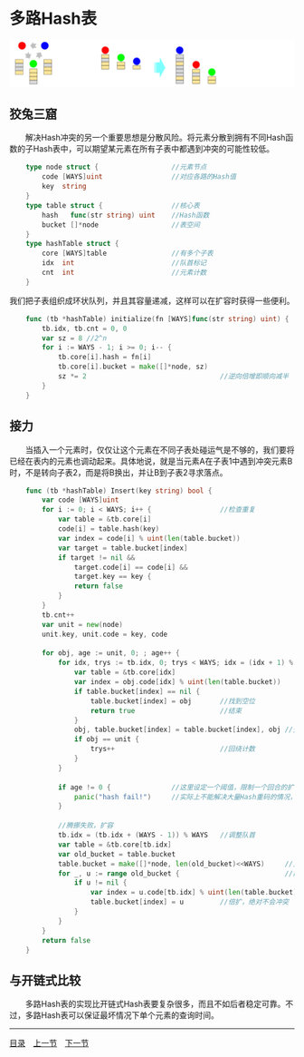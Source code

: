 # 多路Hash表
![](../images/CuckooHT.png)

## 狡兔三窟
　　解决Hash冲突的另一个重要思想是分散风险。将元素分散到拥有不同Hash函数的子Hash表中，可以期望某元素在所有子表中都遇到冲突的可能性较低。
```go
	type node struct {					//元素节点
		code [WAYS]uint					//对应各路的Hash值
		key  string
	}
	type table struct {					//核心表
		hash   func(str string) uint	//Hash函数
		bucket []*node					//表空间
	}
	type hashTable struct {
		core [WAYS]table				//有多个子表
		idx  int						//队首标记
		cnt  int						//元素计数
	}
```
我们把子表组织成环状队列，并且其容量递减，这样可以在扩容时获得一些便利。
```go
	func (tb *hashTable) initialize(fn [WAYS]func(str string) uint) {
		tb.idx, tb.cnt = 0, 0
		var sz = 8 //2^n
		for i := WAYS - 1; i >= 0; i-- {
			tb.core[i].hash = fn[i]
			tb.core[i].bucket = make([]*node, sz)
			sz *= 2									//逆向倍增即顺向减半
		}
	}
```

## 接力
　　当插入一个元素时，仅仅让这个元素在不同子表处碰运气是不够的，我们要将已经在表内的元素也调动起来。具体地说，就是当元素A在子表1中遇到冲突元素B时，不是转向子表2，而是将B换出，并让B到子表2寻求落点。
```go
	func (tb *hashTable) Insert(key string) bool {
		var code [WAYS]uint
		for i := 0; i < WAYS; i++ {					//检查重复
			var table = &tb.core[i]
			code[i] = table.hash(key)
			var index = code[i] % uint(len(table.bucket))
			var target = table.bucket[index]
			if target != nil &&
				target.code[i] == code[i] &&
				target.key == key {
				return false
			}
		}
		tb.cnt++
		var unit = new(node)
		unit.key, unit.code = key, code
	
		for obj, age := unit, 0; ; age++ {
			for idx, trys := tb.idx, 0; trys < WAYS; idx = (idx + 1) % WAYS {
				var table = &tb.core[idx]
				var index = obj.code[idx] % uint(len(table.bucket))
				if table.bucket[index] == nil {
					table.bucket[index] = obj		//找到空位
					return true						//结束
				}
				obj, table.bucket[index] = table.bucket[index], obj	//交棒接力
				if obj == unit {
					trys++ 							//回绕计数
				}
			}

			if age != 0 {				//这里设定一个阈值，限制一个回合的扩容次数
				panic("hash fail!")		//实际上不能解决大量Hash重码的情况，最坏情况只能报错
			} 						

			//腾挪失败，扩容
			tb.idx = (tb.idx + (WAYS - 1)) % WAYS	//调整队首
			var table = &tb.core[tb.idx]
			var old_bucket = table.bucket
			table.bucket = make([]*node, len(old_bucket)<<WAYS)		//只需扩容一个子表就
			for _, u := range old_bucket {							//能实现整体扩容一倍
				if u != nil {
					var index = u.code[tb.idx] % uint(len(table.bucket))
					table.bucket[index] = u			//倍扩，绝对不会冲突
				}
			}
		}
		return false
	}
```


## 与开链式比较
　　多路Hash表的实现比开链式Hash表要复杂很多，而且不如后者稳定可靠。不过，多路Hash表可以保证最坏情况下单个元素的查询时间。

---
[目录](../index.md)　[上一节](04-A.md)　[下一节](04-C.md)
